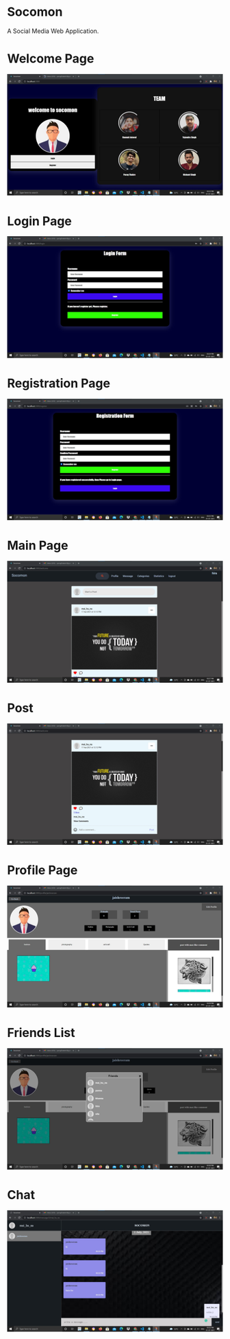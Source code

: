 # Socomon

A Social Media Web Application.

# Welcome Page

![](https://github.com/DARKMAN-5/Socomon/blob/master/images/Screenshot%202021-07-01%20152327.jpg)

# Login Page

![](https://github.com/DARKMAN-5/Socomon/blob/master/images/Screenshot%202021-07-01%20152453.jpg)

# Registration Page

![](https://github.com/DARKMAN-5/Socomon/blob/master/images/Screenshot%202021-07-01%20152535.jpg)

# Main Page

![](https://github.com/DARKMAN-5/Socomon/blob/master/images/Screenshot%202021-07-01%20152744.jpg)

# Post 

![](https://github.com/DARKMAN-5/Socomon/blob/master/images/Screenshot%202021-07-01%20152802.jpg)

# Profile Page

![](https://github.com/DARKMAN-5/Socomon/blob/master/images/Screenshot%202021-07-01%20152958.jpg)

# Friends List

![](https://github.com/DARKMAN-5/Socomon/blob/master/images/Screenshot%202021-07-01%20153017.jpg)

# Chat

![](https://github.com/DARKMAN-5/Socomon/blob/master/images/Screenshot%202021-07-01%20153259.jpg)
